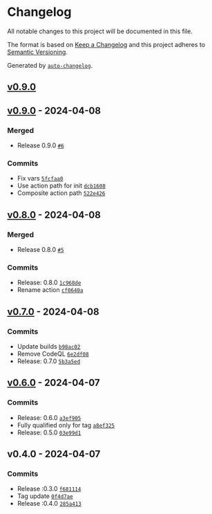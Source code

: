 # Changelog

All notable changes to this project will be documented in this file.

The format is based on [Keep a Changelog](https://keepachangelog.com/en/1.0.0/)
and this project adheres to [Semantic Versioning](https://semver.org/spec/v2.0.0.html).

Generated by [`auto-changelog`](https://github.com/CookPete/auto-changelog).

## [v0.9.0](https://github.com/talview/release-action/compare/v0.9.0...v0.9.0)

## [v0.9.0](https://github.com/talview/release-action/compare/v0.8.0...v0.9.0) - 2024-04-08

### Merged

- Release 0.9.0 [`#6`](https://github.com/talview/release-action/pull/6)

### Commits

- Fix vars [`5fcfaa0`](https://github.com/talview/release-action/commit/5fcfaa0279668e6f095de531e5630173bde5200d)
- Use action path for init [`dcb1608`](https://github.com/talview/release-action/commit/dcb1608575f6b0f16025b8f78d061e9aa5c1f24c)
- Composite action path [`522e426`](https://github.com/talview/release-action/commit/522e4264963f0da18588a24cf622563d98af97b3)

## [v0.8.0](https://github.com/talview/release-action/compare/v0.7.0...v0.8.0) - 2024-04-08

### Merged

- Release 0.8.0 [`#5`](https://github.com/talview/release-action/pull/5)

### Commits

- Release: 0.8.0 [`1c968de`](https://github.com/talview/release-action/commit/1c968dededb4be884d72769956a6ae590bdebe31)
- Rename action [`cf0640a`](https://github.com/talview/release-action/commit/cf0640aa842a734938f6a6152915505f3b404841)

## [v0.7.0](https://github.com/talview/release-action/compare/v0.6.0...v0.7.0) - 2024-04-08

### Commits

- Update builds [`b98ac02`](https://github.com/talview/release-action/commit/b98ac02380f1767203614b6af67b242c2446b176)
- Remove CodeQL [`6e2df08`](https://github.com/talview/release-action/commit/6e2df08a7c1593d1de3b0b320333713cf52f4325)
- Release: 0.7.0 [`5b3a5ed`](https://github.com/talview/release-action/commit/5b3a5edb9491db2cf09a25c0d2fc52b5981cf135)

## [v0.6.0](https://github.com/talview/release-action/compare/v0.4.0...v0.6.0) - 2024-04-07

### Commits

- Release: 0.6.0 [`a3ef905`](https://github.com/talview/release-action/commit/a3ef905642109be35c34f867a756e4e7da4ecc37)
- Fully qualified only for tag [`a8ef325`](https://github.com/talview/release-action/commit/a8ef325bf86cbcba46c9227a6d947ab115401714)
- Release: 0.5.0 [`03e99d1`](https://github.com/talview/release-action/commit/03e99d16a0b8c834bedce4cb7b62d25bc509e54f)

## v0.4.0 - 2024-04-07

### Commits

- Release :0.3.0 [`f681114`](https://github.com/talview/release-action/commit/f681114719f8f86ad1267d3f0d2837d8cd50d7b5)
- Tag update [`0f4d7ae`](https://github.com/talview/release-action/commit/0f4d7ae369046ded892f70ae3903ecbfab651e17)
- Release :0.4.0 [`285a413`](https://github.com/talview/release-action/commit/285a413a6ed441f7ffc1b16141f8650f20150612)
